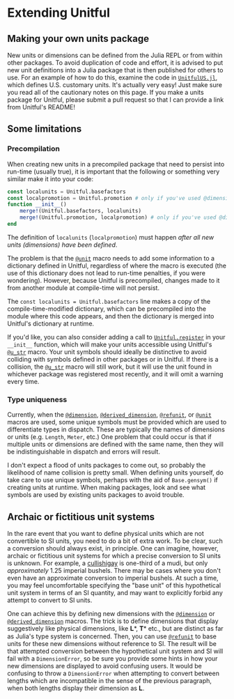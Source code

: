 
<a id='Extending-Unitful-1'></a>

# Extending Unitful


<a id='Making-your-own-units-package-1'></a>

## Making your own units package


New units or dimensions can be defined from the Julia REPL or from within other packages. To avoid duplication of code and effort, it is advised to put new unit definitions into a Julia package that is then published for others to use. For an example of how to do this, examine the code in [`UnitfulUS.jl`](https://github.com/ajkeller34/UnitfulUS.jl), which defines U.S. customary units. It's actually very easy! Just make sure you read all of the cautionary notes on this page. If you make a units package for Unitful, please submit a pull request so that I can provide a link from Unitful's README!


<a id='Some-limitations-1'></a>

## Some limitations


<a id='Precompilation-1'></a>

### Precompilation


When creating new units in a precompiled package that need to persist into run-time (usually true), it is important that the following or something very similar make it into your code:


```jl
const localunits = Unitful.basefactors
const localpromotion = Unitful.promotion # only if you've used @dimension
function __init__()
    merge!(Unitful.basefactors, localunits)
    merge!(Unitful.promotion, localpromotion) # only if you've used @dimension
end
```


The definition of `localunits` (`localpromotion`) must happen *after all new units (dimensions) have been defined*.


The problem is that the [`@unit`](newunits.md#Unitful.@unit) macro needs to add some information to a dictionary defined in Unitful, regardless of where the macro is executed (the use of this dictionary does not lead to run-time penalties, if you were wondering). However, because Unitful is precompiled, changes made to it from another module at compile-time will not persist.


The `const localunits = Unitful.basefactors` line makes a copy of the compile-time-modified dictionary, which can be precompiled into the module where this code appears, and then the dictionary is merged into Unitful's dictionary at runtime.


If you'd like, you can also consider adding a call to [`Unitful.register`](manipulations.md#Unitful.register) in your `__init__` function, which will make your units accessible using Unitful's [`@u_str`](manipulations.md#Unitful.@u_str) macro. Your unit symbols should ideally be distinctive to avoid colliding with symbols defined in other packages or in Unitful. If there is a collision, the [`@u_str`](manipulations.md#Unitful.@u_str) macro will still work, but it will use the unit found in whichever package was registered most recently, and it will omit a warning every time.


<a id='Type-uniqueness-1'></a>

### Type uniqueness


Currently, when the [`@dimension`](newunits.md#Unitful.@dimension), [`@derived_dimension`](newunits.md#Unitful.@derived_dimension), [`@refunit`](newunits.md#Unitful.@refunit), or [`@unit`](newunits.md#Unitful.@unit) macros are used, some unique symbols must be provided which are used to differentiate types in dispatch. These are typically the names of dimensions or units (e.g. `Length`, `Meter`, etc.) One problem that could occur is that if multiple units or dimensions are defined with the same name, then they will be indistinguishable in dispatch and errors will result.


I don't expect a flood of units packages to come out, so probably the likelihood of name collision is pretty small. When defining units yourself, do take care to use unique symbols, perhaps with the aid of `Base.gensym()` if creating units at runtime. When making packages, look and see what symbols are used by existing units packages to avoid trouble.


<a id='Archaic-or-fictitious-unit-systems-1'></a>

## Archaic or fictitious unit systems


In the rare event that you want to define physical units which are not convertible to SI units, you need to do a bit of extra work. To be clear, such a conversion should always exist, in principle. One can imagine, however, archaic or fictitious unit systems for which a precise conversion to SI units is unknown. For example, a [cullishigay](https://en.wikipedia.org/wiki/Cullishigay) is one-third of a mudi, but only *approximately* 1.25 imperial bushels. There may be cases where you don't even have an approximate conversion to imperial bushels. At such a time, you may feel uncomfortable specifying the "base unit" of this hypothetical unit system in terms of an SI quantity, and may want to explicitly forbid any attempt to convert to SI units.


One can achieve this by defining new dimensions with the [`@dimension`](newunits.md#Unitful.@dimension) or [`@derived_dimension`](newunits.md#Unitful.@derived_dimension) macros. The trick is to define dimensions that display suggestively like physical dimensions, like 𝐋*, 𝐓* etc., but are distinct as far as Julia's type system is concerned. Then, you can use [`@refunit`](newunits.md#Unitful.@refunit) to base units for these new dimensions without reference to SI. The result will be that attempted conversion between the hypothetical unit system and SI will fail with a `DimensionError`, so be sure you provide some hints in how your new dimensions are displayed to avoid confusing users. It would be confusing to throw a `DimensionError` when attempting to convert between lengths which are incompatible in the sense of the previous paragraph, when both lengths display their dimension as 𝐋.

